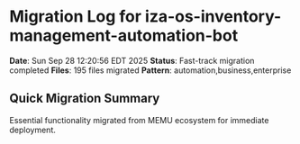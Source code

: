 # Migration Log for iza-os-inventory-management-automation-bot

**Date**: Sun Sep 28 12:20:56 EDT 2025
**Status**: Fast-track migration completed
**Files**:      195 files migrated
**Pattern**: automation,business,enterprise

## Quick Migration Summary
Essential functionality migrated from MEMU ecosystem for immediate deployment.
